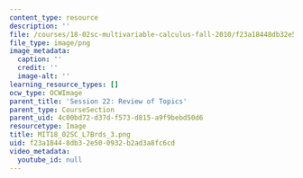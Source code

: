 ```yaml
---
content_type: resource
description: ''
file: /courses/18-02sc-multivariable-calculus-fall-2010/f23a18448db32e500932b2ad3a8fc6cd_MIT18_02SC_L7Brds_3.png
file_type: image/png
image_metadata:
  caption: ''
  credit: ''
  image-alt: ''
learning_resource_types: []
ocw_type: OCWImage
parent_title: 'Session 22: Review of Topics'
parent_type: CourseSection
parent_uid: 4c00bd72-d37d-f573-d815-a9f9bebd50d6
resourcetype: Image
title: MIT18_02SC_L7Brds_3.png
uid: f23a1844-8db3-2e50-0932-b2ad3a8fc6cd
video_metadata:
  youtube_id: null
---
```

